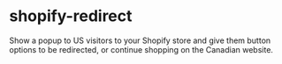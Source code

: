 # shopify-redirect
Show a popup to US visitors to your Shopify store and give them button options to be redirected, or continue shopping on the Canadian website.
